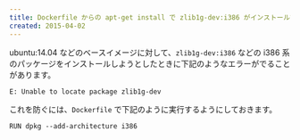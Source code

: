 ```yaml
---
title: Dockerfile からの apt-get install で zlib1g-dev:i386 がインストールできないとき
created: 2015-04-02
---
```


ubuntu:14.04 などのベースイメージに対して、`zlib1g-dev:i386` などの i386 系のパッケージをインストールしようとしたときに下記のようなエラーがでることがあります。

```
E: Unable to locate package zlib1g-dev
```

これを防ぐには、`Dockerfile` で下記のように実行するようにしておきます。

```
RUN dpkg --add-architecture i386
```

